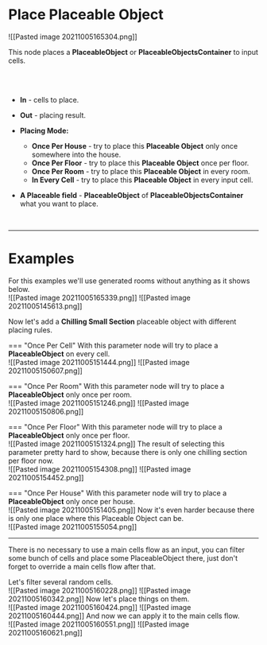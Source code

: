 # **Place Placeable Object**

![[Pasted image 20211005165304.png]] 

This node places a **PlaceableObject** or **PlaceableObjectsContainer** to input cells.  

<br /><br />

- **In** - cells to place.
- **Out** - placing result.
- **Placing Mode:** 
	- **Once Per House** - try to place this **Placeable Object** only once somewhere into the house.
	- **Once Per Floor** - try to place this **Placeable Object** once per floor.
	- **Once Per Room** - try to place this **Placeable Object** in every room.
	- **In Every Cell** - try to place this **Placeable Object** in every input cell.
	
- **A Placeable field** - **PlaceableObject** of **PlaceableObjectsContainer** what you want to place.


<br />

--------

# Examples
For this examples we'll use generated rooms without anything as it shows below.  
![[Pasted image 20211005165339.png]]
![[Pasted image 20211005145613.png]]

Now let's add a **Chilling Small Section** placeable object with different placing rules.  

=== "Once Per Cell"
	With this parameter node will try to place a **PlaceableObject** on every cell.   
	![[Pasted image 20211005151444.png]]
	![[Pasted image 20211005150607.png]]

=== "Once Per Room"
	With this parameter node will try to place a **PlaceableObject** only once per room.   
	![[Pasted image 20211005151246.png]]
	![[Pasted image 20211005150806.png]]

=== "Once Per Floor"
	With this parameter node will try to place a **PlaceableObject** only once per floor.   
	![[Pasted image 20211005151324.png]]
	The result of selecting this parameter pretty hard to show, because there is only one chilling section per floor now.  
	![[Pasted image 20211005154308.png]]
	![[Pasted image 20211005154452.png]]

=== "Once Per House"
	With this parameter node will try to place a **PlaceableObject** only once per house.  
	![[Pasted image 20211005151405.png]]
	Now it's even harder because there is only one place where this Placeable Object can be.  
	![[Pasted image 20211005155054.png]]

------

There is no necessary to use a main cells flow as an input, you can filter some bunch of cells and place some PlaceableObject there, just don't forget to override a main cells flow after that.  

Let's filter several random cells.  
![[Pasted image 20211005160228.png]]
![[Pasted image 20211005160342.png]]
Now let's place things on them.  
![[Pasted image 20211005160424.png]]
![[Pasted image 20211005160444.png]]
And now we can apply it to the main cells flow.  
![[Pasted image 20211005160551.png]]
![[Pasted image 20211005160621.png]]
